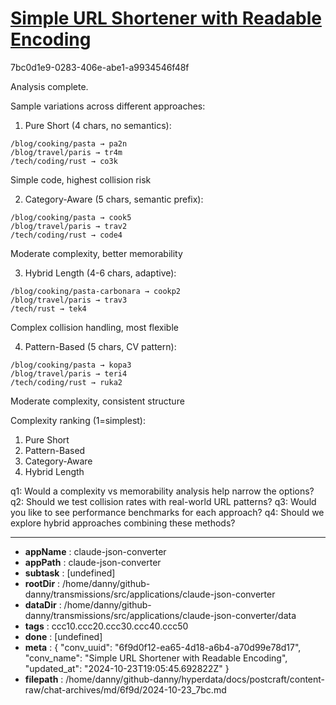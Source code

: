 # [Simple URL Shortener with Readable Encoding](https://claude.ai/chat/6f9d0f12-ea65-4d18-a6b4-a70d99e78d17)

7bc0d1e9-0283-406e-abe1-a9934546f48f

 Analysis complete.

Sample variations across different approaches:

1. Pure Short (4 chars, no semantics):
```
/blog/cooking/pasta → pa2n
/blog/travel/paris → tr4m
/tech/coding/rust → co3k
```
Simple code, highest collision risk

2. Category-Aware (5 chars, semantic prefix):
```
/blog/cooking/pasta → cook5
/blog/travel/paris → trav2
/tech/coding/rust → code4
```
Moderate complexity, better memorability

3. Hybrid Length (4-6 chars, adaptive):
```
/blog/cooking/pasta-carbonara → cookp2
/blog/travel/paris → trav3
/tech/rust → tek4
```
Complex collision handling, most flexible

4. Pattern-Based (5 chars, CV pattern):
```
/blog/cooking/pasta → kopa3
/blog/travel/paris → teri4
/tech/coding/rust → ruka2
```
Moderate complexity, consistent structure

Complexity ranking (1=simplest):
1. Pure Short
2. Pattern-Based
3. Category-Aware
4. Hybrid Length

q1: Would a complexity vs memorability analysis help narrow the options?
q2: Should we test collision rates with real-world URL patterns?
q3: Would you like to see performance benchmarks for each approach?
q4: Should we explore hybrid approaches combining these methods?

---

* **appName** : claude-json-converter
* **appPath** : claude-json-converter
* **subtask** : [undefined]
* **rootDir** : /home/danny/github-danny/transmissions/src/applications/claude-json-converter
* **dataDir** : /home/danny/github-danny/transmissions/src/applications/claude-json-converter/data
* **tags** : ccc10.ccc20.ccc30.ccc40.ccc50
* **done** : [undefined]
* **meta** : {
  "conv_uuid": "6f9d0f12-ea65-4d18-a6b4-a70d99e78d17",
  "conv_name": "Simple URL Shortener with Readable Encoding",
  "updated_at": "2024-10-23T19:05:45.692822Z"
}
* **filepath** : /home/danny/github-danny/hyperdata/docs/postcraft/content-raw/chat-archives/md/6f9d/2024-10-23_7bc.md